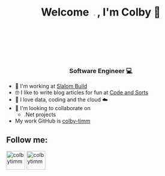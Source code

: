 <h1 align="center">Welcome <img src="https://media.giphy.com/media/hvRJCLFzcasrR4ia7z/giphy.gif" width=3%>, I'm Colby 🧐</h1>
<h3 align="center"> Software Engineer 💻</h3>

- 🔭 I'm working at [Slalom Build](https://www.slalombuild.com/)
- 🤓 I like to write blog articles for fun at [Code and Sorts](https://www.codeandsorts.com)
- 👻 I love data, coding and the cloud ☁️
- 👯 I'm looking to collaborate on
	- .Net projects
- My work GitHub is [colby-timm](https://github.com/colby-timm)

## Follow me:
<p align="left">
<a href="https://www.linkedin.com/in/colbytimm/" target="blank"><img align="center" src="https://cdn.jsdelivr.net/npm/simple-icons@3.0.1/icons/linkedin.svg" alt="colbytimm" height="50" width="50" /></a>
<a href="https://codeandsorts.com/" target="blank"><img align="center" src="https://cdn.jsdelivr.net/npm/simple-icons@3.0.1/icons/wordpress.svg" alt="colbytimm" height="50" width="50" /></a>
</p>
